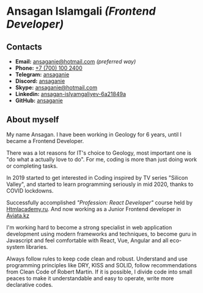 # **Ansagan Islamgali** *(Frontend Developer)*

## Contacts
* **Email:** [ansaganie@hotmail.com](mailto:ansaganie@hotmail.com) *(preferred way)*
* **Phone:** [+7 (700) 100 2400](tel:+77781002400)
* **Telegram:** [ansaganie](https://t.me/ansaganie)
* **Discord:**  [ansaganie](https://discord.com/users/ansaganie#5463)
* **Skype:** [ansaganie@hotmail.com](https://join.skype.com/invite/FL1Db4wGwqSO)
* **Linkedin:** [ansagan-islyamgaliyev-6a21849a](https://www.linkedin.com/in/ansagan-islyamgaliyev-6a21849a/)
* **GitHub:** [ansaganie](https://github.com/ansaganie)

## About myself

My name Ansagan. I have been working in Geology for 6 years, until I became a Frontend Developer. 

There was a lot reasons for IT's choice to Geology, most important one is "do what a actually love to do". For me, coding is more than just doing work or completing tasks.

In 2019 started to get interested in Coding inspired by TV series "Silicon Valley", and started to learn programming seriously in mid 2020, thanks to COVID lockdowns.

Successfully accomplished *"Profession: React Developer"* course held by [Htmlacademy.ru](https://htmlacademy.ru). And now working as a Junior Frontend developer in [Aviata.kz](https://aviata.kz)

I'm working hard to become a strong specialist in web application development using modern frameworks and techniques, to become guru in Javascript and feel comfortable with React, Vue, Angular and all eco-system libraries.

Always follow rules to keep code clean and robust. Understand and use programming principles like DRY, KISS and SOLID, follow recommendations from Clean Code of Robert Martin. If it is possible, I divide code into small peaces to make it understandable and easy to operate, write more declarative codes.